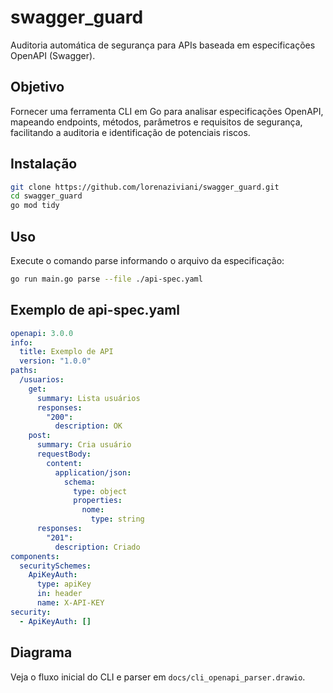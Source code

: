 # swagger_guard

Auditoria automática de segurança para APIs baseada em especificações OpenAPI (Swagger).

## Objetivo

Fornecer uma ferramenta CLI em Go para analisar especificações OpenAPI, mapeando endpoints, métodos, parâmetros e requisitos de segurança, facilitando a auditoria e identificação de potenciais riscos.

## Instalação

```sh
git clone https://github.com/lorenaziviani/swagger_guard.git
cd swagger_guard
go mod tidy
```

## Uso

Execute o comando parse informando o arquivo da especificação:

```sh
go run main.go parse --file ./api-spec.yaml
```

## Exemplo de api-spec.yaml

```yaml
openapi: 3.0.0
info:
  title: Exemplo de API
  version: "1.0.0"
paths:
  /usuarios:
    get:
      summary: Lista usuários
      responses:
        "200":
          description: OK
    post:
      summary: Cria usuário
      requestBody:
        content:
          application/json:
            schema:
              type: object
              properties:
                nome:
                  type: string
      responses:
        "201":
          description: Criado
components:
  securitySchemes:
    ApiKeyAuth:
      type: apiKey
      in: header
      name: X-API-KEY
security:
  - ApiKeyAuth: []
```

## Diagrama

Veja o fluxo inicial do CLI e parser em `docs/cli_openapi_parser.drawio`.
